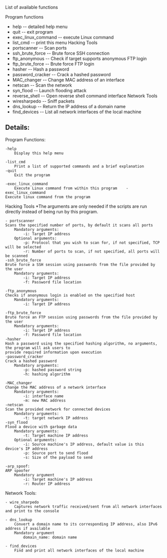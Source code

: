 List of available functions

Program functions
- help               -- detailed help menu
- quit               -- exit program
- exec_linux_command -- execute Linux command
- list_cmd           -- print this menu 
Hacking Tools
- portscanner        -- Scan ports
- ssh_brute_force    -- Brute force SSH connection
- ftp_anonymous      -- Check if target supports anonymous FTP login
- ftp_brute_force    -- Brute force FTP login
- hasher             -- Hash a password
- password_cracker   -- Crack a hashed password
- MAC_changer        -- Change MAC address of an interface
- netscan            -- Scan the network
- syn_flood          -- Launch flooding attack  
- reverse_shell      -- Open reverse shell command interface
Network Tools
- wiresharpedo       -- Sniff packets
- dns_lookup         -- Return the IP address of a domain name
- find_devices       -- List all network interfaces of the local machine
           
Details:
----------------------------------------------------------------------------------------------------------------------
Program Functions:

    -help
        Display this help menu
    
    -list_cmd
        Print a list of supported commands and a brief explanation 
    -quit
        Exit the program 
    
    -exec_linux_command
        Execute Linux command from within this program    -exec_linux_command
    Execute linux command from the program 
Hacking Tools
*The arguments are only needed if the scripts are run directly instead of being run by this program.

    - portscanner
    Scans the specified number of ports, by default it scans all ports
        Mandatory arguments:
            -i: Target IP address
        Optional arguments:
            -p: Protocol that you wish to scan for, if not specified, TCP will be selected
            -r: Number of ports to scan, if not specified, all ports will be scanned
    -ssh_brute_force
    Brute force a SSH session using passwords from the file provided by the user
        Mandatory arguments:
            -i: Target IP address
            -f: Password file location
    
    -ftp_anonymous
    Checks if anonymous login is enabled on the specified host
        Mandatory arguments:
            -i: Target IP address
    
    -ftp_brute_force
    Brute force an FTP session using passwords from the file provided by the user
        Mandatory arguments:
            -i: Target IP address
            -f: Password file location
    -hasher
    Hash a password using the specified hashing algorithm, no arguments, the program will ask users to 
    provide required information upon execution
    -password_cracker
    Crack a hashed password 
        Mandatory arguments:
            -p: hashed password string 
            -h: hashing algorithm
    
    -MAC_changer
    Change the MAC address of a network interface 
        Mandatory arguments:
            -i: interface name
            -m: new MAC address
    -netscan
    Scan the provided network for connected devices
        Mandatory arguments:
            -t: target network IP address
    -syn_flood
    Flood a device with garbage data
        Mandatory arguments:
            -t: Target machine IP address
        Optional arguments:
            -i: Source machine's IP address, default value is this device's IP address
            -p: Source port to send flood
            -s: Size of the payload to send
    
    -arp_spoof:
    ARP spoofer
        Mandatory argument 
            -i: Target machine's IP address
            -r: Router IP address
Network Tools:

    - wire_sharpedo
        Captures network traffic received/sent from all network interfaces and print to the console
    
    - dns_lookup
        Convert a domain name to its corresponding IP address, also IPv6 address if available
        Mandatory argument
            domain_name: domain name
    
    - find_devices
        Find and print all network interfaces of the local machine

